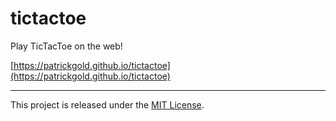 # tictactoe
Play TicTacToe on the web!

[https://patrickgold.github.io/tictactoe](https://patrickgold.github.io/tictactoe)

___

This project is released under the [MIT License](LICENSE).
